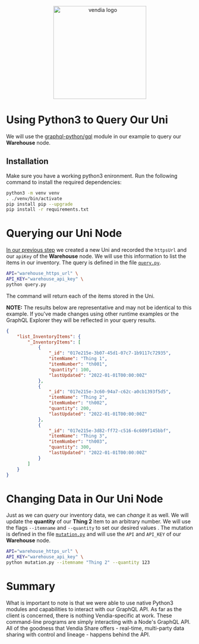 <p align="center">
  <a href="https://vendia.net/">
    <img src="https://www.vendia.net/images/logo/black.svg" alt="vendia logo" width="250px">
  </a>
</p>

# Using Python3 to Query Our Uni

We will use the [graphql-python/gql](https://github.com/graphql-python/gql) module in our example to query our **Warehouse** node.

## Installation

Make sure you have a working python3 enironment. Run the following command to install the required dependencies:

```bash
python3 -m venv venv
. ./venv/bin/activate
pip install pip --upgrade
pip install -r requirements.txt
```

# Querying our Uni Node

[In our previous step](../creating-our-uni.md) we created a new Uni and recorded the `httpsUrl` and our `apiKey` of the **Warehouse** node. We will use this information to list the items in our inventory. The query is defined in the file [`query.py`](./query.py).

```bash
API="warehouse_https_url" \
API_KEY="warehouse_api_key" \
python query.py
```

The command will return each of the items stored in the Uni.

**NOTE:** The results below are representative and may not be identical to this example. If you've made changes using other runtime examples or the GraphQL Explorer they will be reflected in your query results.

```json
{
    "list_InventoryItems": {
        "_InventoryItems": [
            {
                "_id": "017e215e-3b07-45d1-07c7-1b9117c72935",
                "itemName": "Thing 1",
                "itemNumber": "th001",
                "quantity": 100,
                "lastUpdated": "2022-01-01T00:00:00Z"
            },
            {
                "_id": "017e215e-3c60-94a7-c62c-a0cb1393f5d5",
                "itemName": "Thing 2",
                "itemNumber": "th002",
                "quantity": 200,
                "lastUpdated": "2022-01-01T00:00:00Z"
            },
            {
                "_id": "017e215e-3d82-ff72-c516-6c609f145bbf",
                "itemName": "Thing 3",
                "itemNumber": "th003",
                "quantity": 300,
                "lastUpdated": "2022-01-01T00:00:00Z"
            }
        ]
    }
}
```

# Changing Data in Our Uni Node

Just as we can _query_ our inventory data, we can _change_ it as well. We will update the **quantity** of our **Thing 2** item to an arbitrary number. We will use the flags `--itemname` and `--quantity` to set our desired values . The mutation is defined in the file [`mutation.py`](./mutation.py) and will use the `API` and `API_KEY` of our **Warehouse** node.

```bash
API="warehouse_https_url" \
API_KEY="warehouse_api_key" \
python mutation.py --itemname "Thing 2" --quantity 123
```

# Summary

What is important to note is that we were able to use native Python3 modules and capabilities to interact with our GraphQL API. As far as the client is concerned, there is nothing Vendia-specific at work. These command-line programs are simply interacting with a Node's GraphQL API. All of the goodness that Vendia Share offers - real-time, multi-party data sharing with control and lineage - happens behind the API.
